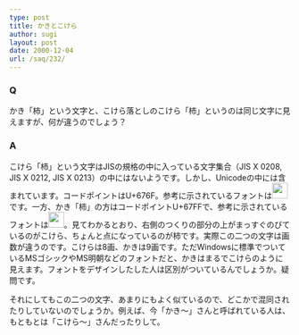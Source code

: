 ```yaml
---
type: post
title: かきとこけら
author: sugi
layout: post
date: 2000-12-04
url: /saq/232/
---
```

### Q 

かき「柿」という文字と、こけら落としのこけら「&#26478;」というのは同じ文字に見えますが、何が違うのでしょう？

### A 

こけら「&#26478;」という文字はJISの規格の中に入っている文字集合（JIS X 0208, JIS X 0212, JIS X 0213）の中にはないようです。しかし、Unicodeの中には含まれています。コードポイントはU+676F。参考に示されているフォントは<img src="/images/saq/kokera.png" border="0" width="28" height="28" />です。一方、かき「柿」の方はコードポイントU+67FFで、参考に示されているフォントは<img src="/images/saq/kaki.png" width="28" height="28" border="0" />。見てわかるとおり、右側のつくりの部分の上がまっすぐのびているのがこけら、ちょんと点になっているのが柿です。実際この二つの文字は画数が違うのです。こけらは8画、かきは9画です。ただWindowsに標準でついているMSゴシックやMS明朝などのフォントだと、かきはまるでこけらのように見えます。フォントをデザインしたした人は区別がついているんでしょうか。疑問です。

それにしてもこの二つの文字、あまりにもよく似ているので、どこかで混同されたりしていないのでしょうか。例えば、今「かき～」さんと呼ばれている人は、もともとは「こけら～」さんだったりして。